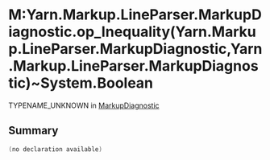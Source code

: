 # M:Yarn.Markup.LineParser.MarkupDiagnostic.op_Inequality(Yarn.Markup.LineParser.MarkupDiagnostic,Yarn.Markup.LineParser.MarkupDiagnostic)~System.Boolean

TYPENAME_UNKNOWN in [MarkupDiagnostic](/docs/api/csharp/yarn.markup.lineparser.markupdiagnostic.md)

## Summary



```csharp
(no declaration available)
```


